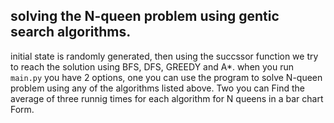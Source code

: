 ## solving the N-queen problem using gentic search algorithms.

initial state is randomly generated, then using the succssor function we try to reach the solution using BFS, DFS, GREEDY and A*.
when you run `main.py` you have 2 options, 
one you can use the program to solve N-queen problem using any of the algorithms listed above. 
Two you can Find the average of three runnig times for each algorithm for N queens in a bar chart Form.
